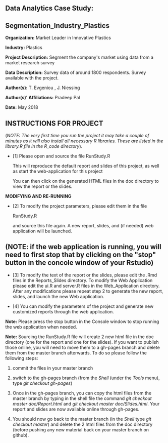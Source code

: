 
Data Analytics Case Study: 
---------------------------------------------------------

Segmentation_Industry_Plastics
---------------------------------------------------------

**Organization:** Market Leader in Innovative Plastics  

**Industry:** Plastics

**Project Description:** Segment the company's market using data from a market research survey 

**Data Description:** Survey data of around 1800 respondents. Survey available with the project.

**Author(s):** T. Evgeniou , J. Niessing 

**Author(s)' Affiliations:** Pradeep Pal

**Date:** May 2018 

INSTRUCTIONS FOR PROJECT
---------------------------------------------------------

(*NOTE: The very first time you run the project it may take a couple of minutes as it will also install all necessary R libraries. These are listed in the library.R file in the R_code directory*).


* [1] Please open and source the file RunStudy.R 

  This will reproduce the default report and slides of this project, as well as  start the web-application for this project

  You can then click on the generated HTML files in the doc directory to view the report or the slides.

**MODIFYING AND RE-RUNNING**

* [2] To modify the project parameters, please edit them in the file 

  RunStudy.R

  and source this file again. A new report, slides, and (if needed) web application will be launched. 

 ## (NOTE: if the web application is running, you will need to first stop that by clicking on the "stop" button in the concole window of   your Rstudio)


* [3] To modify the text of the report or the slides, please edit the .Rmd files in the Reports_Slides directory. To modify the Web   Application please edit the ui.R and server.R files in the Web_Application directory. After any modifications please repeat step 2 to generate the new report, slides, and launch the new Web application. 

* [4] You can modify the parameters of the project and generate new customized reports through the web application. 

**Note:** Please press the stop button in the Console window to stop running the web application when needed.

**Note:** Sourcing the RunStudy.R file will create 2 new html file in the doc directory (one for the report and one for the slides). If you want to publish those online, you will need to move them to a gh-pages branch and delete them from the master branch afterwards. To do so please follow the following steps:

1. commit the files in your master branch

2. switch to the gh-pages branch (from the *Shell* (under the *Tools* menu), type *git checkout gh-pages*)

3. Once in the gh-pages branch, you can copy the html files from the master branch by typing in the shell file the command *git checkout master doc/Report.html* and *git checkout master doc/Slides.html*. Your report and slides are now available online through gh-pages.

4. You should now go back to the master branch (in the *Shell* type *git checkout master*) and delete the 2 html files from the doc directory (before pushing any new material back on your master branch on github).
